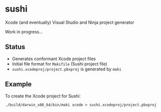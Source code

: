 # sushi

Xcode (and eventually) Visual Studio and Ninja project generator

Work in progress...

## Status

* Generates conformant Xcode project files
* Initial file format for ```Makifile``` (Sushi project file)
* ```sushi.xcodeproj/project.pbxproj``` is generated by ```maki```

## Example

To create the Xcode project for Sushi:
```
./build/darwin_x86_64/bin/maki xcode > sushi.xcodeproj/project.pbxproj
```
